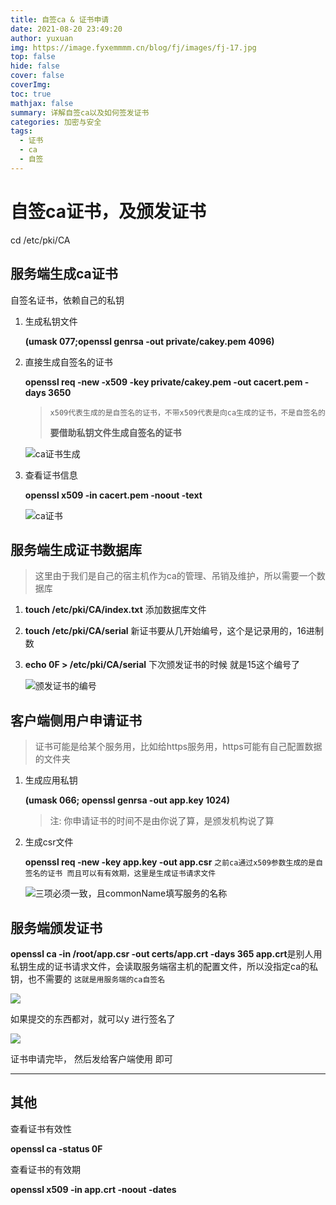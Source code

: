 ```yaml
---
title: 自签ca & 证书申请
date: 2021-08-20 23:49:20
author: yuxuan
img: https://image.fyxemmmm.cn/blog/fj/images/fj-17.jpg
top: false
hide: false
cover: false
coverImg: 
toc: true
mathjax: false
summary: 详解自签ca以及如何签发证书
categories: 加密与安全
tags:
  - 证书
  - ca
  - 自签
---
```


# 自签ca证书，及颁发证书

cd /etc/pki/CA

## 服务端生成ca证书

自签名证书，依赖自己的私钥

1. 生成私钥文件

   **(umask 077;openssl genrsa -out private/cakey.pem 4096)**

2. 直接生成自签名的证书

   **openssl req -new -x509 -key private/cakey.pem -out cacert.pem -days 3650**

   > `x509代表生成的是自签名的证书，不带x509代表是向ca生成的证书，不是自签名的` 
   >
   > **要借助私钥文件生成自签名的证书**

   ![ca证书生成](https://image.fyxemmmm.cn/blog/images/crt1.png)

3. 查看证书信息

   **openssl x509 -in cacert.pem -noout -text**

   ![ca证书](https://image.fyxemmmm.cn/blog/images/crt2.png)

## 服务端生成证书数据库

> 这里由于我们是自己的宿主机作为ca的管理、吊销及维护，所以需要一个数据库

1. **touch /etc/pki/CA/index.txt** 添加数据库文件

2. **touch /etc/pki/CA/serial** 新证书要从几开始编号，这个是记录用的，16进制数

3. **echo 0F > /etc/pki/CA/serial** 下次颁发证书的时候 就是15这个编号了

   ![颁发证书的编号](https://image.fyxemmmm.cn/blog/images/crt3.png)

## 客户端侧用户申请证书

> 证书可能是给某个服务用，比如给https服务用，https可能有自己配置数据的文件夹

1. 生成应用私钥

   **(umask 066; openssl genrsa -out app.key 1024)**

   > 注: 你申请证书的时间不是由你说了算，是颁发机构说了算

2. 生成csr文件

   **openssl req -new -key app.key -out app.csr**  `之前ca通过x509参数生成的是自签名的证书 而且可以有有效期，这里是生成证书请求文件`

   ![三项必须一致，且commonName填写服务的名称](https://image.fyxemmmm.cn/blog/images/crt4.png)

   

## 服务端颁发证书

**openssl ca -in /root/app.csr -out certs/app.crt -days 365 app.crt**是别人用私钥生成的证书请求文件，会读取服务端宿主机的配置文件，所以没指定ca的私钥，也不需要的 `这就是用服务端的ca自签名`

![](https://image.fyxemmmm.cn/blog/images/crt5.png)

如果提交的东西都对，就可以y 进行签名了

![](https://image.fyxemmmm.cn/blog/images/crt6.png)

证书申请完毕， 然后发给客户端使用 即可

---

## 其他

查看证书有效性

**openssl ca -status 0F**

查看证书的有效期

**openssl x509 -in app.crt -noout -dates**

